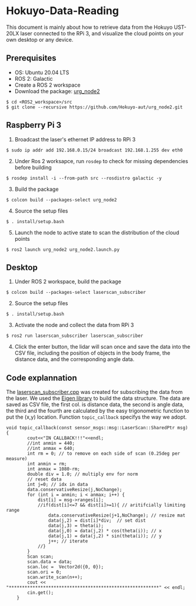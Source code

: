 # Hokuyo-Data-Reading
This document is mainly about how to retrieve data from the Hokuyo UST-20LX laser connected to the RPi 3, and visualize the cloud points on your own desktop or any device.

## Prerequisites

+ OS: Ubuntu 20.04 LTS
+ ROS 2: Galactic
+ Create a ROS 2 workspace
+ Download the package: [urg_node2](https://github.com/Hokuyo-aut/urg_node2)
```
$ cd <ROS2_workspace>/src
$ git clone --recursive https://github.com/Hokuyo-aut/urg_node2.git
```

## Raspberry Pi 3
1. Broadcast the laser's ethernet IP address to RPi 3
```
$ sudo ip addr add 192.168.0.15/24 broadcast 192.168.1.255 dev eth0
```
2. Under Ros 2 worksapce, run `rosdep` to check for missing dependencies before building
```
$ rosdep install -i --from-path src --rosdistro galactic -y
```
3. Build the package
```
$ colcon build --packages-select urg_node2
```
4. Source the setup files
```
$ . install/setup.bash
```
5. Launch the node to active state to scan the distribution of the cloud points
```
$ ros2 launch urg_node2 urg_node2.launch.py
```

## Desktop
1. Under ROS 2 workspace, build the package
```
$ colcon build --packages-select laserscan_subscriber
```
2. Source the setup files
```
$ . install/setup.bash
```
3. Activate the node and collect the data from RPi 3
```
$ ros2 run laserscan_subscriber laserscan_subscriber 
```
4. Click the enter button, the lidar will scan once and save the data into the CSV file, including the position of objects in the body frame, the distance data, and the corresponding angle data.

## Code explannation
The [laserscan_subscriber.cpp](https://github.com/davidwater/hokuyo-datareading-urg-node2/blob/main/laserscan_subscriber/src/laserscan_subscriber.cpp) was created for subscribing the data from the laser. We used the [Eigen library](https://eigen.tuxfamily.org/index.php?title=Main_Page) to build the data structure. The data are saved as CSV file, the first col. is distance data, the second is angle data, the third and the fourth are calculated by the easy trigonometric function to put the (x,y) location.
Function `topic_callback` specifys the way we adopt.
```
void topic_callback(const sensor_msgs::msg::LaserScan::SharedPtr msg) {
        cout<<"IN CALLBACK!!!"<<endl;
        //int anmin = 440;
        //int anmax = 640;
        int rm = 0; // to remove on each side of scan (0.25deg per measure)
        int anmin = rm;
        int anmax = 1080-rm;
        double div = 1.0; // multiply env for norm
        // reset data
        int j=0; // idx in data
        data.conservativeResize(j,NoChange);
        for (int i = anmin; i < anmax; i++) {
            dist[i] = msg->ranges[i];
            //if(dist[i]<=7 && dist[i]>=1){ // aritifcially limiting range
                data.conservativeResize(j+1,NoChange); // resize mat
                data(j,2) = dist[i]*div;  // set dist
                data(j,3) = theta(i);
                data(j,0) = data(j,2) * cos(theta(i)); // x
                data(j,1) = data(j,2) * sin(theta(i)); // y
                j++; // iterate
            //}
        }
        Scan scan;
        scan.data = data;
        scan.loc =  Vector2d({0, 0});
        scan.ori = 0;
        scan.write_scan(n++);
        cout << "*********************************************************" << endl;
        cin.get();
    }
```
